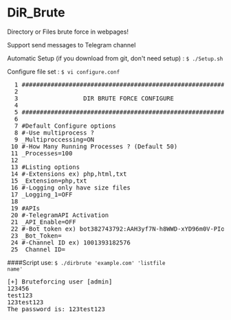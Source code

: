 DiR_Brute
=======

Directory or Files brute force in webpages!

Support send messages to Telegram channel

Automatic Setup (if you download from git, don't need setup) :
<code>$ ./Setup.sh</code>

Configure file set :
<code>$ vi configure.conf</code>
<pre>
  1 ###############################################################
  2 
  3                  DIR BRUTE FORCE CONFIGURE
  4 
  5 ###############################################################
  6 
  7 #Default Configure options
  8 #-Use multiprocess ?
  9 _Multiproccessing=ON
 10 #-How Many Running Processes ? (Default 50)
 11 _Processes=100
 12 
 13 #Listing options
 14 #-Extensions ex) php,html,txt
 15 _Extension=php,txt
 16 #-Logging only have size files
 17 _Logging_1=OFF
 18 
 19 #APIs
 20 #-TelegramAPI Activation
 21 _API_Enable=OFF
 22 #-Bot token ex) bot382743792:AAH3yf7N-h8WWD-xYD96m0V-PIozhcp86BE
 23 _Bot_Token=
 24 #-Channel ID ex) 1001393182576
 25 _Channel_ID=
</pre>
  ####Script use:
<code>$ ./dirbrute 'example.com' 'listfile name'</code>
<pre>
[+] Bruteforcing user [admin]
123456
test123
123test123
The password is: 123test123
</pre>

